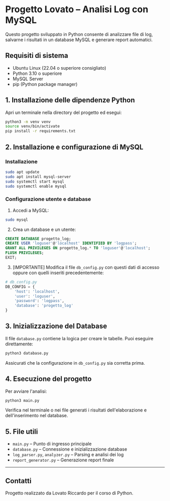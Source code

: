 # Progetto Lovato – Analisi Log con MySQL

Questo progetto sviluppato in Python consente di analizzare file di log, salvarne i risultati in un database MySQL e generare report automatici.

## Requisiti di sistema

- Ubuntu Linux (22.04 o superiore consigliato)
- Python 3.10 o superiore
- MySQL Server
- pip (Python package manager)

## 1. Installazione delle dipendenze Python

Apri un terminale nella directory del progetto ed esegui:

```bash
python3 -m venv venv
source venv/bin/activate
pip install -r requirements.txt
```

## 2. Installazione e configurazione di MySQL

### Installazione

```bash
sudo apt update
sudo apt install mysql-server
sudo systemctl start mysql
sudo systemctl enable mysql
```

### Configurazione utente e database

1. Accedi a MySQL:

```bash
sudo mysql
```

2. Crea un database e un utente:

```sql
CREATE DATABASE progetto_log;
CREATE USER 'loguser'@'localhost' IDENTIFIED BY 'logpass';
GRANT ALL PRIVILEGES ON progetto_log.* TO 'loguser'@'localhost';
FLUSH PRIVILEGES;
EXIT;
```

3. [IMPORTANTE] Modifica il file `db_config.py` con questi dati di accesso oppure con quelli inseriti precedentemente:

```python
# db_config.py
DB_CONFIG = {
    'host': 'localhost',
    'user': 'loguser',
    'password': 'logpass',
    'database': 'progetto_log'
}
```

## 3. Inizializzazione del Database

Il file `database.py`  contiene la logica per creare le tabelle. Puoi eseguire direttamente:

```bash
python3 database.py
```

Assicurati che la configurazione in `db_config.py` sia corretta prima.

## 4. Esecuzione del progetto

Per avviare l'analisi:

```bash
python3 main.py
```

Verifica nel terminale o nei file generati i risultati dell'elaborazione e dell'inserimento nel database.

## 5. File utili

- `main.py` – Punto di ingresso principale
- `database.py` – Connessione e inizializzazione database
- `log_parser.py`, `analyzer.py` – Parsing e analisi dei log
- `report_generator.py` – Generazione report finale

---

## Contatti

Progetto realizzato da Lovato Riccardo per il corso di Python.
